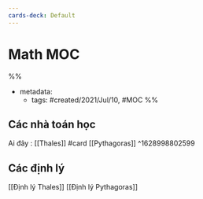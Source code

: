 ```yaml
---
cards-deck: Default
---
```


# Math MOC

%% 
- metadata:
	- tags: #created/2021/Jul/10, #MOC 
%%

## Các nhà toán học

Ai đây : [[Thales]] #card 
[[Pythagoras]]
^1628998802599

## Các định lý 
[[Định lý Thales]]
[[Định lý Pythagoras]]
